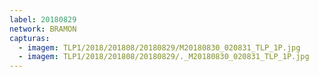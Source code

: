 ```yaml
---
label: 20180829
network: BRAMON
capturas:
  - imagem: TLP1/2018/201808/20180829/M20180830_020831_TLP_1P.jpg
  - imagem: TLP1/2018/201808/20180829/._M20180830_020831_TLP_1P.jpg
---
```

